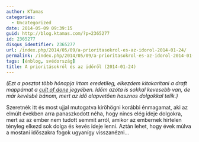 ```yaml
---
author: KTamas
categories:
  - Uncategorized
date: 2014-05-09 09:39:15
guid: http://blog.ktamas.com/?p=2365277
id: 2365277
disqus_identifier: 2365277
url: /index.php/2014/05/09/a-prioritasokrol-es-az-idorol-2014-01-24/
permalink: /index.php/2014/05/09/a-prioritasokrol-es-az-idorol-2014-01-24/
tags: [énblog, svédország]
title: A prioritásokról és az időről (2014-01-24)
---
```


_(Ezt a posztot több hónapja írtam eredetileg, elkezdem kitakarítani a draft mappámat a [cult of done](http://www.brepettis.com/blog/2009/3/3/the-cult-of-done-manifesto.html) jegyében. Időm azóta is sokkal kevesebb van, de már kevésbé bánom, mert az idő alapvetően hasznos dolgokkal telik.)_

Szeretnék itt és most ujjal mutogatva kiröhögni korábbi énmagamat, aki az elmúlt években arra panaszkodott néha, hogy nincs elég ideje dolgokra, mert az az ember nem tudott semmit arról, amikor az embernek hirtelen tényleg elkezd sok dolga és kevés ideje lenni. Aztán lehet, hogy évek múlva a mostani időszakra fogok ugyanígy visszanézni&#8230;

